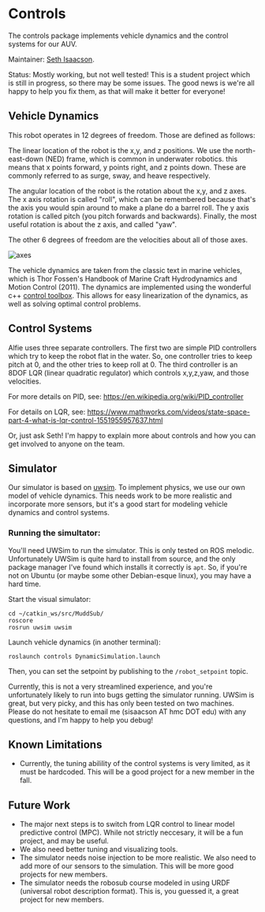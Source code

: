 # Controls


The controls package implements vehicle dynamics and the control systems for our AUV.

Maintainer: [Seth Isaacson](sisaacson@hmc.edu).

Status: Mostly working, but not well tested! This is a student project which is still in progress, so there may be some issues. The good news is we're all happy to help you fix them, as that will make it better for everyone!

## Vehicle Dynamics

This robot operates in 12 degrees of freedom. Those are defined as follows:

The linear location of the robot is the x,y, and z positions. We use the north-east-down (NED) frame, which is common in underwater robotics.
this means that x points forward, y points right, and z points down. These are commonly referred to as surge, sway, and heave respectively.

The angular location of the robot is the rotation about the x,y, and z axes. The x axis rotation is called "roll", which can be remembered
because that's the axis you would spin around to make a plane do a barrel roll. The y axis rotation is called pitch (you pitch forwards and backwards).
Finally, the most useful rotation is about the z axis, and called "yaw". 

The other 6 degrees of freedom are the velocities about all of those axes.

![axes](https://www.mdpi.com/sensors/sensors-15-07016/article_deploy/html/images/sensors-15-07016-g001.png)

The vehicle dynamics are taken from the classic text in marine vehicles, which is Thor Fossen's Handbook of Marine Craft Hydrodynamics and Motion Control (2011). 
The dynamics are implemented using the wonderful c++ [control toolbox](https://github.com/ethz-adrl/control-toolbox). This allows for easy linearization of the dynamics,
as well as solving optimal control problems.

## Control Systems

Alfie uses three separate controllers. The first two are simple PID controllers which try to keep the robot flat in the water. So, one controller tries to keep pitch
at 0, and the other tries to keep roll at 0. The third controller is an 8DOF LQR (linear quadratic regulator) which controls x,y,z,yaw, and those velocities.

For more details on PID, see: https://en.wikipedia.org/wiki/PID_controller

For details on LQR, see: https://www.mathworks.com/videos/state-space-part-4-what-is-lqr-control-1551955957637.html

Or, just ask Seth! I'm happy to explain more about controls and how you can get involved to anyone on the team. 

## Simulator

Our simulator is based on [uwsim](http://www.irs.uji.es/uwsim/). To implement physics, we use our own model of vehicle dynamics. This needs work to be more realistic and
incorporate more sensors, but it's a good start for modeling vehicle dynamics and control systems.



### Running the simultator:

You'll need UWSim to run the simulator. This is only tested on ROS melodic. Unfortunately UWSim is quite hard to install from source, and the only package manager
I've found which installs it correctly is `apt`. So, if you're not on Ubuntu (or maybe some other Debian-esque linux), you may have a hard time. 

Start the visual simulator:
```
cd ~/catkin_ws/src/MuddSub/
roscore
rosrun uwsim uwsim 
```

Launch vehicle dynamics (in another terminal):
```
roslaunch controls DynamicSimulation.launch
```

Then, you can set the setpoint by publishing to the `/robot_setpoint` topic.

Currently, this is not a very streamlined experience, and you're unfortunately likely to run into bugs getting the simulator running. UWSim is great, but very picky,
and this has only been tested on two machines. Please do not hesitate to email me (sisaacson AT hmc DOT edu) with any questions, and I'm happy to help you debug! 

## Known Limitations
- Currently, the tuning abilility of the control systems is very limited, as it must be hardcoded. This will be a good project for a new member in the fall.

## Future Work

- The major next steps is to switch from LQR control to linear model predictive control (MPC). While not strictly neccesary, it will be a fun project, and may be useful.
- We also need better tuning and visualizing tools.
- The simulator needs noise injection to be more realistic. We also need to add more of our sensors to the simulation. This will be more good projects for new members.
- The simulator needs the robosub course modeled in using URDF (universal robot description format). This is, you guessed it, a great project for new members.
